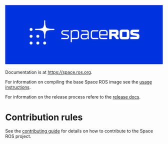 <img src="/logos/spaceros_white_on_blue.png" alt="Space ROS Logo - White on Blue" width="700"/>

Documentation is at https://space.ros.org.

For information on compiling the base Space ROS image see the [usage instructions](./docs/USAGE.md).

For information on the release process refere to the [release docs](./docs/RELEASE.md).

# Contribution rules

See the [contributing guide](https://github.com/space-ros/.github/blob/master/CONTRIBUTING.md) for details on how to contribute
to the Space ROS project.
